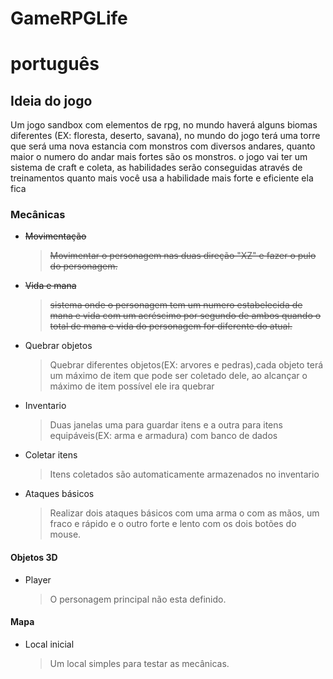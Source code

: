 # GameRPGLife

<h1>português</h1>

<h2>Ideia do jogo</h2>
<p>Um jogo sandbox com elementos de rpg, no mundo haverá alguns biomas diferentes (EX: floresta, deserto, savana), no mundo do jogo terá uma torre que será uma nova estancia com monstros com diversos andares, quanto maior o numero do andar mais fortes são os monstros. o jogo vai ter um sistema de craft e coleta, as habilidades serão conseguidas através de treinamentos quanto mais você usa a habilidade mais forte e eficiente ela fica</p>

<h3>Mecânicas</h3>
<ul>
  <strike><li>Movimentação</li>
  <blockquote>Movimentar o personagem nas duas direção "XZ" e fazer o pulo do personagem.</blockquote></strike>
  <strike><li>Vida e mana</li>
  <blockquote>sistema onde o personagem tem um numero estabelecida de mana e vida com um acréscimo por segundo de ambos quando o total de mana e vida do personagem for diferente do atual.</blockquote></strike>
  <li>Quebrar objetos</li>
  <blockquote>Quebrar diferentes objetos(EX: arvores e pedras),cada objeto terá um máximo de item que pode ser coletado dele, ao alcançar o máximo de item possível ele ira      quebrar</blockquote>
  <li>Inventario</li>
  <blockquote>Duas janelas uma para guardar itens e a outra para itens equipáveis(EX: arma e armadura) com banco de dados</blockquote>
  <li>Coletar itens</li>
  <blockquote>Itens coletados são automaticamente armazenados no inventario</blockquote>
  <li>Ataques básicos</li>
  <blockquote>Realizar dois ataques básicos com uma arma o com as mãos, um fraco e rápido e o outro forte e lento com os dois botões do mouse.</blockquote>
  
</ul>
<h4>Objetos 3D</h4>
<ul>
  <li>Player</li>
  <blockquote>O personagem principal não esta definido.</blockquote>
</ul>
<h4>Mapa</h4>
<ul>
  <li>Local inicial</li>
  <blockquote>Um local simples para testar as mecânicas.</blockquote>
</ul>
